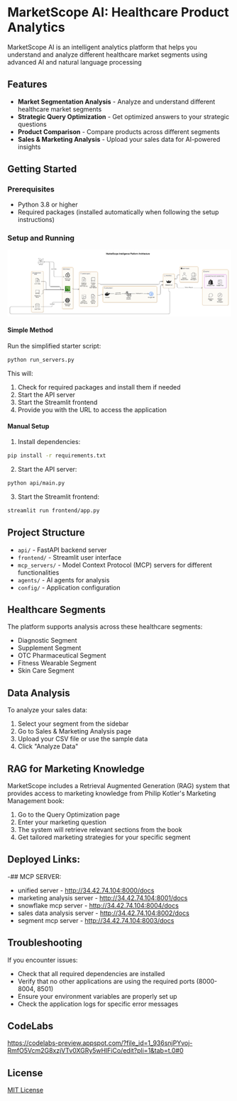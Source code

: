 # MarketScope AI: Healthcare Product Analytics 

MarketScope AI is an intelligent analytics platform that helps you understand and analyze different healthcare market segments using advanced AI and natural language processing  

## Features

- **Market Segmentation Analysis** - Analyze and understand different healthcare market segments
- **Strategic Query Optimization** - Get optimized answers to your strategic questions
- **Product Comparison** - Compare products across different segments
- **Sales & Marketing Analysis** - Upload your sales data for AI-powered insights

## Getting Started

### Prerequisites

- Python 3.8 or higher
- Required packages (installed automatically when following the setup instructions)

### Setup and Running
![alt text](diagram-architecture.png)

#### Simple Method
Run the simplified starter script:

```bash
python run_servers.py
```

This will:
1. Check for required packages and install them if needed
2. Start the API server
3. Start the Streamlit frontend
4. Provide you with the URL to access the application

#### Manual Setup

1. Install dependencies:
```bash
pip install -r requirements.txt
```

2. Start the API server:
```bash
python api/main.py
```

3. Start the Streamlit frontend:
```bash
streamlit run frontend/app.py
```

## Project Structure

- `api/` - FastAPI backend server
- `frontend/` - Streamlit user interface
- `mcp_servers/` - Model Context Protocol (MCP) servers for different functionalities
- `agents/` - AI agents for analysis
- `config/` - Application configuration

## Healthcare Segments

The platform supports analysis across these healthcare segments:

- Diagnostic Segment
- Supplement Segment
- OTC Pharmaceutical Segment
- Fitness Wearable Segment
- Skin Care Segment

## Data Analysis

To analyze your sales data:

1. Select your segment from the sidebar
2. Go to Sales & Marketing Analysis page
3. Upload your CSV file or use the sample data
4. Click "Analyze Data"

## RAG for Marketing Knowledge

MarketScope includes a Retrieval Augmented Generation (RAG) system that provides access to marketing knowledge from Philip Kotler's Marketing Management book:

1. Go to the Query Optimization page
2. Enter your marketing question
3. The system will retrieve relevant sections from the book
4. Get tailored marketing strategies for your specific segment

## Deployed Links:
-## MCP SERVER:
- unified server - http://34.42.74.104:8000/docs
- marketing analysis server - http://34.42.74.104:8001/docs
- snowflake mcp server - http://34.42.74.104:8004/docs
- sales data analysis server - http://34.42.74.104:8002/docs
- segment mcp server - http://34.42.74.104:8003/docs

## Troubleshooting

If you encounter issues:

- Check that all required dependencies are installed
- Verify that no other applications are using the required ports (8000-8004, 8501)
- Ensure your environment variables are properly set up
- Check the application logs for specific error messages

## CodeLabs
https://codelabs-preview.appspot.com/?file_id=1_936snjPYvoj-RmfO5Vcm2G8xzjVTv0XGRy5wHlFiCo/edit?pli=1&tab=t.0#0

## License

[MIT License](LICENSE)
